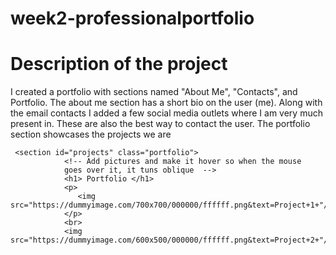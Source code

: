 # week2-professionalportfolio

<!-- Criteria
1. Need name, photo and contact info
2. Links to sections about them
3. When clicked on link it scrolls to correspoinding sections
4. When clicked on the link to the section about their work it scrolls to the titled images of the developer applications.
5. When presented to the developers first application the image should be larger in size than the others
6. When clicked on the images of the application then they are taken to that deployed application
7. When resized the page or views on various screens and devices then they are presented with a layout that adapts to their device.  -->

# Description of the project

I created a portfolio with sections named "About Me", "Contacts", and Portfolio. The about me section has a short bio on the user (me). Along with the email contacts I added a few social media outlets where I am very much present in. These are also the best way to contact the user. The portfolio section showcases the projects we are

     <section id="projects" class="portfolio">
                <!-- Add pictures and make it hover so when the mouse
                goes over it, it tuns oblique  -->
                <h1> Portfolio </h1>
                <p>
                   <img src="https://dummyimage.com/700x700/000000/ffffff.png&text=Project+1+"/>
                </p>
                <br>
                <img src="https://dummyimage.com/600x500/000000/ffffff.png&text=Project+2+"/>
